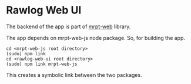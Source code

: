# Rawlog Web UI

The backend of the app is part of [mrpt-web](https://github.com/rachit173/mrpt-web/tree/dev-rpc-pubsub) library.

The app depends on mrpt-web-js node package. So, for building the app.

```
cd <mrpt-web-js root directory>
(sudo) npm link
cd <rawlog-web-ui root directory>
(sudo) npm link mrpt-web-js
```

This creates a symbolic link between the two packages.

